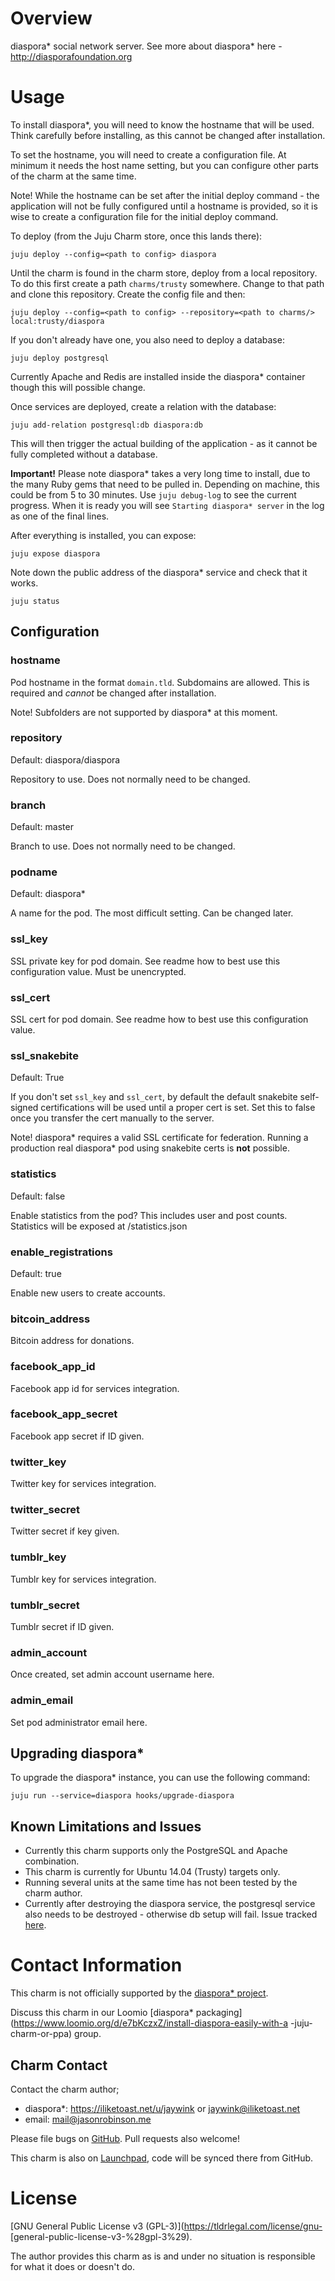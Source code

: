 # Overview

diaspora\* social network server. See more about diaspora* here -
http://diasporafoundation.org

# Usage

To install diaspora*, you will need to know the hostname that will be used.
Think carefully before installing, as this cannot be changed after installation.

To set the hostname, you will need to create a configuration file. At minimum
it needs the host name setting, but you can configure other parts of the charm 
at the same time.

Note! While the hostname can be set after the initial deploy command - the
application will not be fully configured until a hostname is provided,
so it is wise to create a configuration file for the initial deploy command.

To deploy (from the Juju Charm store, once this lands there):

    juju deploy --config=<path to config> diaspora
  
Until the charm is found in the charm store, deploy from a local repository. To
do this first create a path `charms/trusty` somewhere. Change to that path and
clone this repository. Create the config file and then:

    juju deploy --config=<path to config> --repository=<path to charms/>
    local:trusty/diaspora

If you don't already have one, you also need to deploy a database:

    juju deploy postgresql

Currently Apache and Redis are installed inside the diaspora* container though
this will possible change.

Once services are deployed, create a relation with the database:

    juju add-relation postgresql:db diaspora:db

This will then trigger the actual building of the application - as it cannot
be fully completed without a database.

**Important!** Please note diaspora* takes a very long time to install, due to
the many Ruby gems that need to be pulled in. Depending on machine, this could
be from 5 to 30 minutes. Use `juju debug-log` to see the current progress. When
it is ready you will see `Starting diaspora* server` in the log as one of the
final lines.

After everything is installed, you can expose:

    juju expose diaspora

Note down the public address of the diaspora* service and check that it works.

    juju status

## Configuration

### hostname

Pod hostname in the format `domain.tld`. Subdomains are allowed. This is
required and *cannot* be changed after installation.

Note! Subfolders are not supported by diaspora* at this moment.

### repository

Default: diaspora/diaspora

Repository to use. Does not normally need to be changed.

### branch

Default: master

Branch to use. Does not normally need to be changed.

### podname

Default: diaspora*

A name for the pod. The most difficult setting. Can be changed later.

### ssl_key

SSL private key for pod domain. See readme how to best use this configuration
value. Must be unencrypted.

### ssl_cert

SSL cert for pod domain. See readme how to best use this configuration value.

### ssl_snakebite

Default: True

If you don't set `ssl_key` and `ssl_cert`, by default the default snakebite
self-signed certifications will be used until a proper cert is set. Set this to
false once you transfer the cert manually to the server.

Note! diaspora\* requires a valid SSL certificate for federation. Running a
production real diaspora* pod using snakebite certs is **not** possible.

### statistics

Default: false

Enable statistics from the pod? This includes user and post counts. Statistics
will be exposed at /statistics.json

### enable_registrations

Default: true

Enable new users to create accounts.

### bitcoin_address

Bitcoin address for donations.

### facebook_app_id

Facebook app id for services integration.

### facebook_app_secret

Facebook app secret if ID given.

### twitter_key

Twitter key for services integration.

### twitter_secret

Twitter secret if key given.

### tumblr_key

Tumblr key for services integration.

### tumblr_secret

Tumblr secret if ID given.

### admin_account

Once created, set admin account username here.

### admin_email

Set pod administrator email here.

## Upgrading diaspora*

To upgrade the diaspora* instance, you can use the following command:

    juju run --service=diaspora hooks/upgrade-diaspora

## Known Limitations and Issues

* Currently this charm supports only the PostgreSQL and Apache combination.
* This charm is currently for Ubuntu 14.04 (Trusty) targets only.
* Running several units at the same time has not been tested by the charm
  author.
* Currently after destroying the diaspora service, the postgresql service
  also needs to be destroyed - otherwise db setup will fail.
  Issue tracked [here](https://github.com/jaywink/diaspora-juju/issues/8).

# Contact Information

This charm is not officially supported by the [diaspora*
project](http://diasporafoundation.org).

Discuss this charm in our Loomio [diaspora*
packaging](https://www.loomio.org/d/e7bKczxZ/install-diaspora-easily-with-a
-juju-charm-or-ppa) group.

## Charm Contact

Contact the charm author;

* diaspora*: https://iliketoast.net/u/jaywink or jaywink@iliketoast.net
* email: mail@jasonrobinson.me

Please file bugs on [GitHub](https://github.com/jaywink/diaspora-juju). Pull
requests also welcome!

This charm is also on [Launchpad](https://launchpad.net/diaspora-juju),
code will be synced there from GitHub.

# License

[GNU General Public License v3 (GPL-3)](https://tldrlegal.com/license/gnu-
[general-public-license-v3-%28gpl-3%29).

The author provides this charm as is and under no situation is responsible for
what it does or doesn't do.
